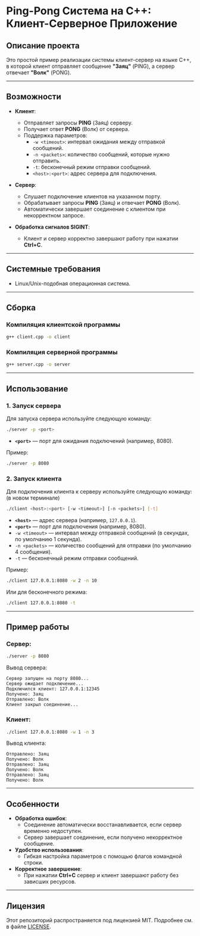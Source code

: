 # Ping-Pong Система на C++: Клиент-Серверное Приложение

## Описание проекта
Это простой пример реализации системы клиент-сервер на языке C++, в которой клиент отправляет сообщение **"Заяц"** (PING), а сервер отвечает **"Волк"** (PONG). 

---

## Возможности
- **Клиент**:
    - Отправляет запросы **PING** (Заяц) серверу.
    - Получает ответ **PONG** (Волк) от сервера.
    - Поддержка параметров:
        - `-w <timeout>`: интервал ожидания между отправкой сообщений.
        - `-n <packets>`: количество сообщений, которые нужно отправить.
        - `-t`: бесконечный режим отправки сообщений.
        - `<host>:<port>`: адрес сервера для подключения.

- **Сервер**:
    - Слушает подключение клиентов на указанном порту.
    - Обрабатывает запросы **PING** (Заяц) и отвечает **PONG** (Волк).
    - Автоматически завершает соединение с клиентом при некорректном запросе.

- **Обработка сигналов SIGINT**:
    - Клиент и сервер корректно завершают работу при нажатии **Ctrl+C**.

---

## Системные требования
- Linux/Unix-подобная операционная система.

---

## Сборка
### Компиляция клиентской программы
```bash
g++ client.cpp -o client
```

### Компиляция серверной программы
```bash
g++ server.cpp -o server
```

---

## Использование

### 1. Запуск сервера
Для запуска сервера используйте следующую команду:
```bash
./server -p <port>
```
- **`<port>`** — порт для ожидания подключений (например, 8080).

Пример:
```bash
./server -p 8080
```

### 2. Запуск клиента
Для подключения клиента к серверу используйте следующую команду: (в новом терминале)
```bash
./client <host>:<port> [-w <timeout>] [-n <packets>] [-t]
```

- **`<host>`** — адрес сервера (например, `127.0.0.1`).
- **`<port>`** — порт для подключения (например, 8080).
- `-w <timeout>` — интервал между отправкой сообщений (в секундах, по умолчанию 1 секунда).
- `-n <packets>` — количество сообщений для отправки (по умолчанию 4 сообщения).
- `-t` — бесконечный режим отправки сообщений.

Пример:
```bash
./client 127.0.0.1:8080 -w 2 -n 10
```
Или для бесконечного режима:
```bash
./client 127.0.0.1:8080 -t
```

---

## Пример работы
### Сервер:
```bash
./server -p 8080
```
Вывод сервера:
```
Сервер запущен на порту 8080...
Сервер ожидает подключение...
Подключился клиент: 127.0.0.1:12345
Получено: Заяц
Отправлено: Волк
Клиент закрыл соединение...
```

### Клиент:
```bash
./client 127.0.0.1:8080 -w 1 -n 3
```
Вывод клиента:
```
Отправлено: Заяц
Получено: Волк
Отправлено: Заяц
Получено: Волк
Отправлено: Заяц
Получено: Волк
```

---

## Особенности
- **Обработка ошибок**:
    - Соединение автоматически восстанавливается, если сервер временно недоступен.
    - Сервер завершает соединение, если получено некорректное сообщение.
- **Удобство использования**:
    - Гибкая настройка параметров с помощью флагов командной строки.
- **Корректное завершение**:
    - При нажатии **Ctrl+C** сервер и клиент завершают работу без зависших ресурсов.


---

## Лицензия

Этот репозиторий распространяется под лицензией MIT. Подробнее см. в файле [LICENSE](https://github.com/lpestov/pingpong/blob/master/LICENSE.MD).